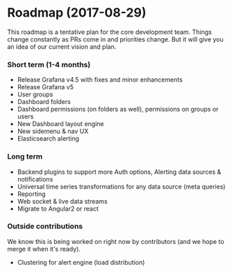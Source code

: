 # Roadmap (2017-08-29)

This roadmap is a tentative plan for the core development team. Things change constantly as PRs come in and priorities change. 
But it will give you an idea of our current vision and plan. 

### Short term (1-4 months)

 - Release Grafana v4.5 with fixes and minor enhancements 
 - Release Grafana v5
  - User groups
  - Dashboard folders
  - Dashboard permissions (on folders as well), permissions on groups or users
  - New Dashboard layout engine
  - New sidemenu & nav UX
  - Elasticsearch alerting
  
### Long term 

- Backend plugins to support more Auth options, Alerting data sources & notifications
- Universal time series transformations for any data source (meta queries)
- Reporting
- Web socket & live data streams
- Migrate to Angular2 or react


### Outside contributions
We know this is being worked on right now by contributors (and we hope to merge it when it's ready). 

- Clustering for alert engine (load distribution)  
